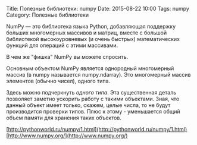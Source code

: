 Title: Полезные библиотеки: numpy
Date: 2015-08-22 10:00
Tags: numpy
Category: Полезные библиотеки
 
 NumPy — это библиотека языка Python, добавляющая поддержку больших многомерных массивов и матриц, вместе с большой библиотекой высокоуровневых (и очень быстрых) математических функций для операций с этими массивами.

В чем же "фишка" NumPy вы можете спросить. 

Основным объектом NumPy является однородный многомерный массив (в numpy называется numpy.ndarray). Это многомерный массив элементов (обычно чисел), одного типа.

Здесь можно подчеркнуть _одного типа_. Эта существенная деталь позволяет заметно ускорить работу с такими объектами. Зная, что данный объект имеет только, скажем, целые числа, то не будут производится проверки типов. Плюс к этому - уменьшается общий объем памяти для хранения таких объектов.

[http://pythonworld.ru/numpy/1.html](http://pythonworld.ru/numpy/1.html)
[http://www.numpy.org/](http://www.numpy.org/)